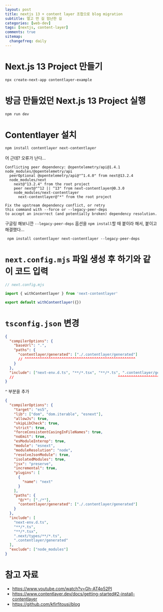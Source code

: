 ```yaml
---
layout: post
title: nextjs 13 + content layer 조합으로 blog migration
subtitle: 멀고 먼 길 험난한 길
categories: [web-dev]
tags: [nextjs, content-layer]
comments: true
sitemap:
  changefreq: daily
---
```


# Next.js 13 Project 만들기
```powershell
npx create-next-app contentlayer-example
```

# 방금 만들었던 Next.js 13 Project 실행

```powershell
npm run dev
```

# Contentlayer 설치
```powershell
npm install contentlayer next-contentlayer
```

어 근데? 오류가 난다...
```
Conflicting peer dependency: @opentelemetry/api@1.4.1
node_modules/@opentelemetry/api
  peerOptional @opentelemetry/api@"^1.4.0" from next@13.2.4
  node_modules/next
    next@"13.2.4" from the root project
    peer next@"^12 || ^13" from next-contentlayer@0.3.0
    node_modules/next-contentlayer
      next-contentlayer@"*" from the root project

Fix the upstream dependency conflict, or retry
this command with --force or --legacy-peer-deps
to accept an incorrect (and potentially broken) dependency resolution.
```

구글링 해보니깐 `--legacy-peer-deps` 옵션을 `npm install`할 때 붙이라 해서, 붙이고 해결했다...
```powerhsell
 npm install contentlayer next-contentlayer --legacy-peer-deps
```

# `next.config.mjs` 파일 생성 후 하기와 같이 코드 입력
```mjs
// next.config.mjs

import { withContentlayer } from 'next-contentlayer'

export default withContentlayer({})
```

# `tsconfig.json` 변경
```json
{
  "compilerOptions": {
    "baseUrl": ".",
    "paths": {
      "contentlayer/generated": ["./.contentlayer/generated"]
      // ^^^^^^^^^^^^^^^^^^^^^^^^^^^^^^^^^^^^^^^^^^^^^^^^^^^
    }
  },
  "include": ["next-env.d.ts", "**/*.tsx", "**/*.ts", ".contentlayer/generated"]
  //                                                ^^^^^^^^^^^^^^^^^^^^^^^^^^^
}
```
`^` 부분을 추가
```json
{
  "compilerOptions": {
    "target": "es5",
    "lib": ["dom", "dom.iterable", "esnext"],
    "allowJs": true,
    "skipLibCheck": true,
    "strict": true,
    "forceConsistentCasingInFileNames": true,
    "noEmit": true,
    "esModuleInterop": true,
    "module": "esnext",
    "moduleResolution": "node",
    "resolveJsonModule": true,
    "isolatedModules": true,
    "jsx": "preserve",
    "incremental": true,
    "plugins": [
      {
        "name": "next"
      }
    ],
    "paths": {
      "@/*": ["./*"],
      "contentlayer/generated": ["./.contentlayer/generated"]
    }
  },
  "include": [
    "next-env.d.ts",
    "**/*.ts",
    "**/*.tsx",
    ".next/types/**/*.ts",
    ".contentlayer/generated"
  ],
  "exclude": ["node_modules"]
}

```
# 참고 자료

- <https://www.youtube.com/watch?v=Gh-AT4p52PI>
- <https://www.contentlayer.dev/docs/getting-started#2-install-contentlayer>
- <https://github.com/kfirfitousi/blog>
